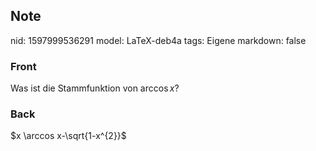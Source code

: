 ## Note
nid: 1597999536291
model: LaTeX-deb4a
tags: Eigene
markdown: false

### Front
Was ist die Stammfunktion von $\arccos x$?

### Back
$x \arccos x-\sqrt{1-x^{2}}$
